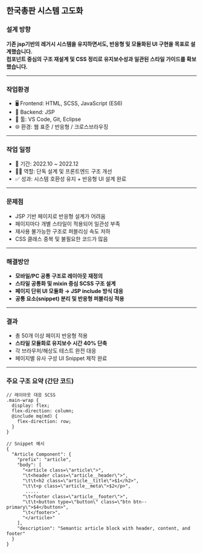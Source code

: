## 한국총판 시스템 고도화

### 설계 방향

**기존 jsp기반의 레거시 시스템을 유지하면서도, 반응형 및 모듈화된 UI 구현을 목표로 설계했습니다.  
컴포넌트 중심의 구조 재설계 및 CSS 정리로 유지보수성과 일관된 스타일 가이드를 확보했습니다.**

---

### 작업환경

- 🖥 Frontend: HTML, SCSS, JavaScript (ES6)
- 🧩 Backend: JSP
- 🧰 툴: VS Code, Git, Eclipse
- 🌐 환경: 웹 표준 / 반응형 / 크로스브라우징

---

### 작업 일정

- 📅 기간: 2022.10 ~ 2022.12
- 👩‍💻 역할: 단독 설계 및 프론트엔드 구조 개선
- ✅ 성과: 시스템 호환성 유지 + 반응형 UI 설계 완료

---

### 문제점

- JSP 기반 페이지로 반응형 설계가 어려움  
- 페이지마다 개별 스타일이 적용되어 일관성 부족  
- 재사용 불가능한 구조로 퍼블리싱 속도 저하  
- CSS 클래스 중복 및 불필요한 코드가 많음  

---

### 해결방안

- **모바일/PC 공통 구조로 레이아웃 재정의**  
- **스타일 공통화 및 mixin 중심 SCSS 구조 설계**  
- **페이지 단위 UI 모듈화 → JSP include 방식 대응**  
- **공통 요소(snippet) 분리 및 반응형 퍼블리싱 적용**  

---

### 결과

- 총 50개 이상 페이지 반응형 적용  
- **스타일 모듈화로 유지보수 시간 40% 단축**  
- 각 브라우저/해상도 테스트 완전 대응  
- 페이지별 유사 구성 UI Snippet 제작 완료  

---

### 주요 구조 요약 (간단 코드)

```text
// 레이아웃 대응 SCSS
.main-wrap {
  display: flex;
  flex-direction: column;
  @include mq(md) {
    flex-direction: row;
  }
}

// Snippet 예시
{
  "Article Component": {
    "prefix": "article",
    "body": [
      "<article class=\"article\">",
      "\t<header class=\"article__header\">",
      "\t\t<h2 class=\"article__title\">$1</h2>",
      "\t\t<p class=\"article__meta\">$2</p>",
       .....
      "\t<footer class=\"article__footer\">",
      "\t\t<button type=\"button\" class=\"btn btn--primary\">$4</button>",
      "\t</footer>",
      "</article>"
    ],
    "description": "Semantic article block with header, content, and footer"
  }
}

```
